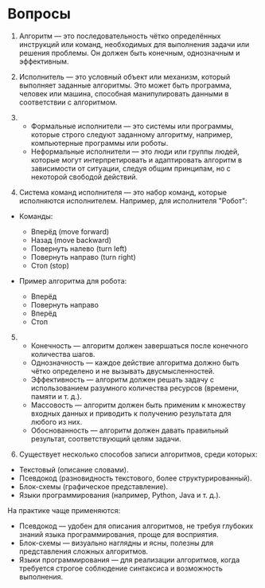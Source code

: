 # Вопросы
1. Алгоритм — это последовательность чётко определённых инструкций или команд, необходимых для выполнения задачи или решения проблемы. Он должен быть конечным, однозначным и эффективным.

2. Исполнитель — это условный объект или механизм, который выполняет заданные алгоритмы. Это может быть программа, человек или машина, способная манипулировать данными в соответствии с алгоритмом.

3. - Формальные исполнители — это системы или программы, которые строго следуют заданному алгоритму, например, компьютерные программы или роботы.
   - Неформальные исполнители — это люди или группы людей, которые могут интерпретировать и адаптировать алгоритм в зависимости от ситуации, следуя общим принципам, но с некоторой свободой действий.

4. Система команд исполнителя — это набор команд, которые исполняются исполнителем. Например, для исполнителя "Робот":

- Команды:
  - Вперёд (move forward)
  - Назад (move backward)
  - Повернуть налево (turn left)
  - Повернуть направо (turn right)
  - Стоп (stop)

- Пример алгоритма для робота:
  - Вперёд
  - Повернуть направо
  - Вперёд
  - Стоп


5. - Конечность — алгоритм должен завершаться после конечного количества шагов.
   - Однозначность — каждое действие алгоритма должно быть чётко определено и не вызывать двусмысленностей.
   - Эффективность — алгоритм должен решать задачу с использованием разумного количества ресурсов (времени, памяти и т. д.).
   - Массовость — алгоритм должен быть применим к множеству входных данных и приводить к получению результата для любого из них.
   - Обоснованность — алгоритм должен давать правильный результат, соответствующий целям задачи.

6. Существует несколько способов записи алгоритмов, среди которых:
- Текстовый (описание словами).  
- Псевдокод (разновидность текстового, более структурированный).  
- Блок-схемы (графическое представление).  
- Языки программирования (например, Python, Java и т. д.).

На практике чаще применяются:
- Псевдокод — удобен для описания алгоритмов, не требуя глубоких знаний языка программирования, проще для восприятия.
- Блок-схемы — визуально наглядны и ясны, полезны для представления сложных алгоритмов.
- Языки программирования — для реализации алгоритмов, когда требуется строгое соблюдение синтаксиса и возможность выполнения.
